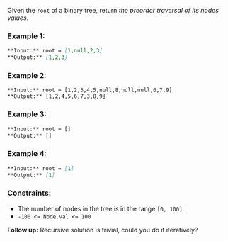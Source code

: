 Given the `root` of a binary tree, return _the preorder traversal of its nodes' values_.
### **Example 1:**
```markdown
**Input:** root = [1,null,2,3]
**Output:** [1,2,3]
```
### **Example 2:**
```mardown
**Input:** root = [1,2,3,4,5,null,8,null,null,6,7,9]
**Output:** [1,2,4,5,6,7,3,8,9]
```
### **Example 3:**
```markdown
**Input:** root = []
**Output:** []
```
### **Example 4:**
```markdown
**Input:** root = [1]
**Output:** [1]
```
### **Constraints:**
- The number of nodes in the tree is in the range `[0, 100]`.
- `-100 <= Node.val <= 100`

**Follow up:** Recursive solution is trivial, could you do it iteratively?